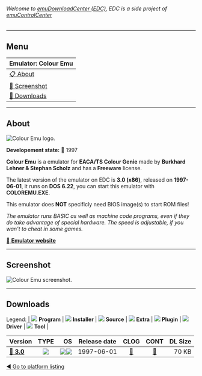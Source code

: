 ###### Welcome to [emuDownloadCenter (EDC)](https://github.com/PhoenixInteractiveNL/emuDownloadCenter/wiki/), EDC is a side project of [emuControlCenter](https://github.com/PhoenixInteractiveNL/emuControlCenter/wiki/)
***
## Menu
| **Emulator: Colour Emu** |
|:---------|
| [:clipboard: About](#about) |
| [:sunrise: Screenshot](#screenshot) |
| [:floppy_disk: Downloads](#downloads) |
***
## About
![](https://github.com/PhoenixInteractiveNL/emuDownloadCenter/wiki/images_emulator/coloremu_logo_200.jpg "Colour Emu logo.")

**Developement state:** :red_circle: 1997

**Colour Emu** is a emulator for **EACA/TS Colour Genie** made by **Burkhard Lehner & Stephan Scholz** and has a **Freeware** license.

The latest version of the emulator on EDC is **3.0 (x86)**, released on **1997-06-01**, it runs on **DOS 6.22**, you can start this emulator with **COLOREMU.EXE**.

This emulator does **NOT** specificly need BIOS image(s) to start ROM files!

_The emulator runs BASIC as well as machine code programs, even if they do take advantage of special hardware. The speed is adjustable, if you wan't to cheat in some games._

[:link: **Emulator website**](http://www.student.uni-kl.de/~sscholz/ColourGenie.html)
***
## Screenshot
![](https://raw.githubusercontent.com/PhoenixInteractiveNL/emuDownloadCenter/master/hooks/coloremu/emulator_screen_01.jpg "Colour Emu screenshot.")
***
## Downloads
Legend: | 
![](https://raw.githubusercontent.com/wiki/PhoenixInteractiveNL/emuDownloadCenter/images_misc/icon_program_24.png) **Program** | 
![](https://raw.githubusercontent.com/wiki/PhoenixInteractiveNL/emuDownloadCenter/images_misc/icon_installer_24.png) **Installer** | 
![](https://raw.githubusercontent.com/wiki/PhoenixInteractiveNL/emuDownloadCenter/images_misc/icon_source_code_24.png) **Source** | 
![](https://raw.githubusercontent.com/wiki/PhoenixInteractiveNL/emuDownloadCenter/images_misc/icon_extra_24.png) **Extra** | 
![](https://raw.githubusercontent.com/wiki/PhoenixInteractiveNL/emuDownloadCenter/images_misc/icon_plugin_24.png) **Plugin** | 
![](https://raw.githubusercontent.com/wiki/PhoenixInteractiveNL/emuDownloadCenter/images_misc/icon_driver_24.png) **Driver** | 
![](https://raw.githubusercontent.com/wiki/PhoenixInteractiveNL/emuDownloadCenter/images_misc/icon_tool_24.png) **Tool** | 
 
| Version | TYPE | OS | Release date | CLOG | CONT | DL Size |
|:--------|:----:|---:|:------------:|:----:|:----:|--------:|
| [:floppy_disk: **3.0**](https://github.com/PhoenixInteractiveNL/edc-repo0007/raw/master/coloremu/3.0.7z) | ![](https://raw.githubusercontent.com/wiki/PhoenixInteractiveNL/emuDownloadCenter/images_misc/icon_program_24.png) | ![](https://raw.githubusercontent.com/wiki/PhoenixInteractiveNL/emuDownloadCenter/images_misc/logo_dos_24.png)![](https://raw.githubusercontent.com/wiki/PhoenixInteractiveNL/emuDownloadCenter/images_misc/icon_32-bit_24.png) | 1997-06-01 | [:page_facing_up:](https://github.com/PhoenixInteractiveNL/edc-repo0007/blob/master/coloremu/3.0_changelog.txt) | [:mag_right:](https://github.com/PhoenixInteractiveNL/edc-repo0007/blob/master/coloremu/3.0_contents.txt) | 70 KB |

[:arrow_backward: Go to platform listing](https://github.com/PhoenixInteractiveNL/emuDownloadCenter/wiki/EDC-Platform-List)
